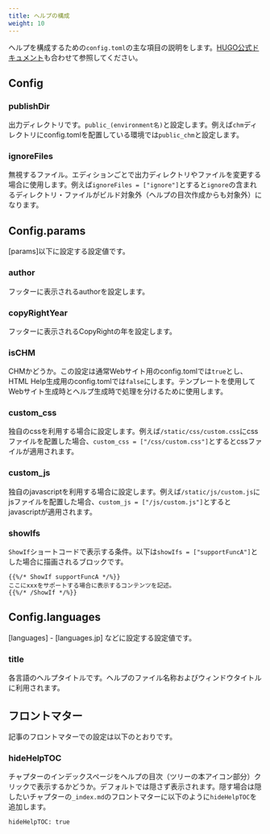 ```yaml
---
title: ヘルプの構成
weight: 10
---
```


ヘルプを構成するための`config.toml`の主な項目の説明をします。[HUGO公式ドキュメント](https://gohugo.io/getting-started/configuration/)も合わせて参照してください。

## Config

### publishDir

出力ディレクトリです。`public_(environment名)`と設定します。例えば`chm`ディレクトリにconfig.tomlを配置している環境では`public_chm`と設定します。

### ignoreFiles

無視するファイル。エディションごとで出力ディレクトリやファイルを変更する場合に使用します。例えば`ignoreFiles = ["ignore"]`とすると`ignore`の含まれるディレクトリ・ファイルがビルド対象外（ヘルプの目次作成からも対象外）になります。

## Config.params

\[params\]以下に設定する設定値です。

### author

フッターに表示されるauthorを設定します。

### copyRightYear

フッターに表示されるCopyRightの年を設定します。

### isCHM

CHMかどうか。この設定は通常Webサイト用のconfig.tomlでは`true`とし、HTML Help生成用のconfig.tomlでは`false`にします。テンプレートを使用してWebサイト生成時とヘルプ生成時で処理を分けるために使用します。

### custom_css

独自のcssを利用する場合に設定します。例えば`/static/css/custom.css`にcssファイルを配置した場合、`custom_css = ["/css/custom.css"]`とするとcssファイルが適用されます。

### custom_js

独自のjavascriptを利用する場合に設定します。例えば`/static/js/custom.js`にjsファイルを配置した場合、`custom_js = ["/js/custom.js"]`とするとjavascriptが適用されます。

### showIfs

`ShowIf`ショートコードで表示する条件。以下は`showIfs = ["supportFuncA"]`とした場合に描画されるブロックです。

```
{{%/* ShowIf supportFuncA */%}}
ここにxxxをサポートする場合に表示するコンテンツを記述。
{{%/* /ShowIf */%}}
```

## Config.languages

[languages] - [languages.jp] などに設定する設定値です。

### title

各言語のヘルプタイトルです。ヘルプのファイル名称およびウィンドウタイトルに利用されます。

## フロントマター

記事のフロントマターでの設定は以下のとおりです。

### hideHelpTOC

チャプターのインデックスページをヘルプの目次（ツリーの本アイコン部分）クリックで表示するかどうか。デフォルトでは隠さず表示されます。隠す場合は隠したいチャプターの`_index.md`のフロントマターに以下のように`hideHelpTOC`を追加します。

```
hideHelpTOC: true
```
